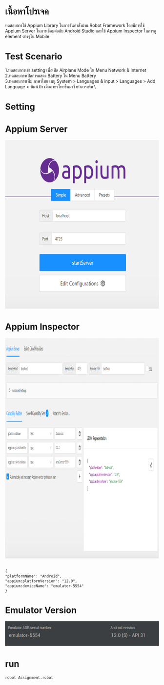 # เนื้อหาโปรเจค
ทดสอบการใช้ Appium Library ในการรันคำสั่งผ่าน Robot Framework โดยมีการใช้ Appium Server ในการเชื่อมต่อกับ Android Studio และใช้ Appium Inspector ในการดู element ต่างๆใน Mobile

# Test Scenario
1.ทดสอบการเข้า setting เพื่อเปิด Airplane Mode ใน Menu Network & Internet \
2.ทดสอบการเปิดการแสดง Battery ใน Menu Battery \
3.ทดสอบการเพิ่ม ภาษาไทย เมนู System > Languages & input > Languages > Add Language >  พิมพ์ th เมื่อภาษาไทยขึ้นมาจึงทำการเพิ่ม \
# Setting
# Appium Server 
<img src = 'image/Appium_server_setting.PNG' width="660" height="550">

# Appium Inspector
<img src = 'image/Appium_inspector.PNG' width="1280" height="720">
<div align="left"> 
<pre><code>
{
"platformName": "Android",
"appium:platformVersion": "12.0",
"appium:deviceName": "emulator-5554"
}
</code></pre>
</div>

# Emulator Version 
<img src = 'image/emulator.PNG' width="550" height="80">

# run
<div align="left"> 
  <pre><code>robot Assignment.robot</code></pre>
</div>
